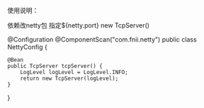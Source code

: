 使用说明：

依赖改netty包
指定${netty.port}
new TcpServer()

@Configuration
@ComponentScan("com.fnii.netty")
public class NettyConfig {

    @Bean
    public TcpServer tcpServer() {
        LogLevel logLevel = LogLevel.INFO;
        return new TcpServer(logLevel);
    }
}